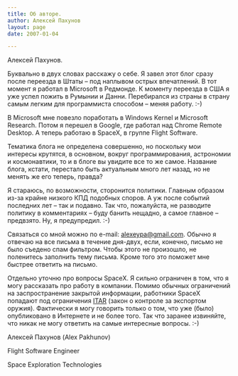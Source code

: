 ```yaml
---
title: Об авторе.
author: Алексей Пахунов
layout: page
date: 2007-01-04

---
```

Алексей Пахунов.

Буквально в двух словах расскажу о себе. Я завел этот блог сразу после переезда в Штаты &#8211; под наплывом острых впечатлений. В тот момент я работал в Microsoft в Редмонде. К моменту переезда в США я уже успел пожить в Румынии и Данни. Перебирался из страны в страну самым легким для программиста способом &#8211; меняя работу. :-)

В Microsoft мне повезло поработать в Windows Kernel и Microsoft Research. Потом я перешел в Google, где работал над Chrome Remote Desktop. А теперь работаю в SpaceX, в группе Flight Software.

Тематика блога не определена совершенно, но поскольку мои интересы крутятся, в основном, вокруг программирования, астрономии и космонавтики, то и в блоге вы увидите все то же самое. Название блога, кстати, перестало быть актуальным много лет назад, но не менять же его теперь, правда?

Я стараюсь, по возможности, сторонится политики. Главным образом из-за крайне низкого КПД подобных споров. А уж после событий последних лет &#8211; так и подавно. Так что, пожалуйста, не разводите политику в комментариях &#8211; буду банить нещадно, а самое главное &#8211; предвзято. Ну, я предупредил. :-)

Связаться со мной можно по e-mail: <alexeypa@gmail.com>. Обычно я отвечаю на все письма в течение дня-двух, если, конечно, письмо не было съедено спам фильтром. Чтобы этого не произошло, не поленитесь заполнить тему письма. Кроме того это поможет мне быстрее ответить на письмо.

Отдельно уточню про вопросы SpaceX. Я сильно ограничен в том, что я могу рассказать про работу в компании. Помимо обычных ограничений на заспространение закрытой информации, работники SpaceX попадают под ограничения [ITAR][1] (закон о контроле за экспортом оружия). Фактически я могу говорить только о том, что уже (было) опубликовано в Интернете и не более того. Так что заранее извиняйте, что никак не могу ответить на самые интересные вопросы. :-)

Алексей Пахунов (Alex Pakhunov)
  
Flight Software Engineer
  
Space Exploration Technologies

 [1]: https://gov-relations.com/itar/
